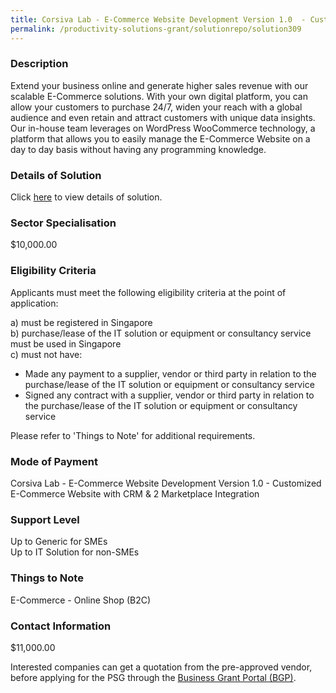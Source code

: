 ```yaml
---
title: Corsiva Lab - E-Commerce Website Development Version 1.0  - Customized E-Commerce Website with CRM & 2 Marketplace Integration
permalink: /productivity-solutions-grant/solutionrepo/solution309
---
```


### Description

Extend your business online and generate higher sales revenue with our scalable E-Commerce solutions. With your own digital platform, you can allow your customers to purchase 24/7, widen your reach with a global audience and even retain and attract customers with unique data insights. Our in-house team leverages on WordPress WooCommerce technology, a platform that allows you to easily manage the E-Commerce Website on a day to day basis without having any programming knowledge.

### Details of Solution

Click <a href='Corsiva Lab Pte Ltd' target='_blank' rel='noopener'>here</a> to view details of solution.

### Sector Specialisation

$10,000.00

### Eligibility Criteria

Applicants must meet the following eligibility criteria at the point of application:

a) must be registered in Singapore <br>
b) purchase/lease of the IT solution or equipment or consultancy service must be used in Singapore <br>
c) must not have:
- Made any payment to a supplier, vendor or third party in relation to the purchase/lease of the IT solution or equipment or consultancy service
- Signed any contract with a supplier, vendor or third party in relation to the purchase/lease of the IT solution or equipment or consultancy service

Please refer to 'Things to Note' for additional requirements.

### Mode of Payment
Corsiva Lab - E-Commerce Website Development Version 1.0  - Customized E-Commerce Website with CRM & 2 Marketplace Integration

### Support Level
Up to Generic for SMEs <br>
Up to IT Solution for non-SMEs

### Things to Note
E-Commerce - Online Shop (B2C)

### Contact Information
$11,000.00

Interested companies can get a quotation from the pre-approved vendor, before applying for the PSG through the <a target='_blank' rel='noopener' href='https://www.businessgrants.gov.sg/'>Business Grant Portal (BGP)</a>.
